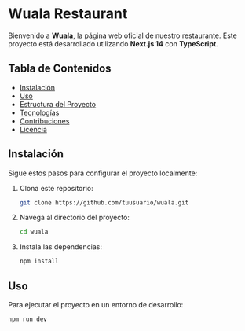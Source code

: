 # Wuala Restaurant

Bienvenido a **Wuala**, la página web oficial de nuestro restaurante. Este proyecto está desarrollado utilizando **Next.js 14** con **TypeScript**.

## Tabla de Contenidos

- [Instalación](#instalación)
- [Uso](#uso)
- [Estructura del Proyecto](#estructura-del-proyecto)
- [Tecnologías](#tecnologías)
- [Contribuciones](#contribuciones)
- [Licencia](#licencia)

## Instalación

Sigue estos pasos para configurar el proyecto localmente:

1. Clona este repositorio:

    ```bash
    git clone https://github.com/tuusuario/wuala.git
    ```

2. Navega al directorio del proyecto:

    ```bash
    cd wuala
    ```

3. Instala las dependencias:

    ```bash
    npm install
    ```

## Uso

Para ejecutar el proyecto en un entorno de desarrollo:

```bash
npm run dev
